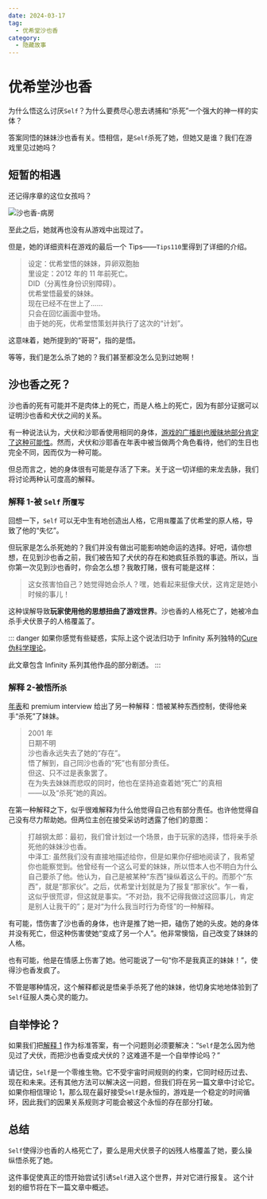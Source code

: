 ```yaml
---
date: 2024-03-17
tag:
  - 优希堂沙也香
category:
  - 隐藏故事
---
```


# 优希堂沙也香

为什么悟这么讨厌`Self`？为什么要费尽心思去诱捕和“杀死”一个强大的神一样的实体？

答案同悟的妹妹沙也香有关。悟相信，是`Self`杀死了她，但她又是谁？我们在游戏里见过她吗？

## 短暂的相遇

还记得序章的这位女孩吗？

![沙也香-病房](/images/沙也香-病房.webp)

至此之后，她就再也没有从游戏中出现过了。

但是，她的详细资料在游戏的最后一个 Tips——`Tips110`里得到了详细的介绍。

> 设定：优希堂悟的妹妹，异卵双胞胎<br/>
> 里设定：2012 年的 11 年前死亡。<br/>
> DID（分离性身份识别障碍）。<br/>
> 优希堂悟最爱的妹妹。<br/>
> 现在已经不在世上了……<br/>
> 只会在回忆画面中登场。<br/>
> 由于她的死，优希堂悟策划并执行了这次的“计划”。

这意味着，她所提到的“哥哥”，指的是悟。

等等，我们是怎么杀了她的？我们甚至都没怎么见到过她啊！

## 沙也香之死？

沙也香的死有可能并不是肉体上的死亡，而是人格上的死亡，因为有部分证据可以证明沙也香和犬伏之间的关系。

有一种说法认为，犬伏和沙耶香使用相同的身体，[游戏的广播剧也暧昧地部分肯定了这种可能性](https://www.bilibili.com/video/BV1LT411N7Wm)。然而，犬伏和沙耶香在年表中被当做两个角色看待，他们的生日也完全不同，因而仅为一种可能。

但总而言之，她的身体很有可能是存活了下来。关于这一切详细的来龙去脉，我们将讨论两种认可度高的解释。

### 解释 1-被 `Self` 所`覆写`

回想一下，`Self` 可以无中生有地创造出人格，它用`我`覆盖了优希堂的原人格，导致了他的“失忆”。

但玩家是怎么杀死她的？我们并没有做出可能影响她命运的选择。好吧，请你想想，在见到沙也香之前，我们被告知了犬伏的存在和她疯狂杀戮的事迹。所以，当你第一次见到沙也香时，你会怎么想？我敢打赌，很有可能是这样：

> 这女孩害怕自己？她觉得她会杀人？嘿，她看起来挺像犬伏，这肯定是她小时候的事儿！

这种误解导致**玩家使用他的思想扭曲了游戏世界**。沙也香的人格死亡了，她被冷血杀手犬伏景子的人格覆盖了。

::: danger
如果你感觉有些疑惑，实际上这个说法归功于 Infinity 系列独特的[Cure 伪科学理论](https://www.bilibili.com/read/cv744483/)。

此文章包含 Infinity 系列其他作品的部分剧透。
:::

### 解释 2-被悟所`杀`

[年表](/data/剧情资料/游戏年表#日期不明-2)和 premium interview 给出了另一种解释：悟被某种东西控制，使得他亲手“杀死”了妹妹。

> 2001 年<br/>
> 日期不明<br/>
> 沙也香永远失去了她的“存在”。<br/>
> 悟了解到，自己同沙也香的“死”也有部分责任。<br/>
> 但这、只不过是表象罢了。<br/>
> 在为失去妹妹而悲叹的同时，他也在坚持追查着她“死亡”的真相<br/>
> ——以及“杀死”她的真凶。

在第一种解释之下，似乎很难解释为什么他觉得自己也有部分责任。也许他觉得自己没有尽力帮助她。但两位主创在接受采访时透露了他们的意图：

> 打越钢太郎：最初，我们曾计划过一个场景，由于玩家的选择，悟将亲手杀死他的妹妹沙也香。<br/>
> 中泽工: 虽然我们没有直接地描述给你，但是如果你仔细地阅读了，我希望你也能察觉到。他曾经有一个这么可爱的妹妹，所以悟本人也不明白为什么自己要杀了他。他认为，自己是被某种“东西”操纵着这么干的。而那个“东西”，就是“那家伙”。之后，优希堂计划就是为了报复“那家伙”。乍一看，这似乎很荒谬，但这就是事实。“不对劲，我不记得我做过这回事儿，肯定是别人让我干的”；是对“为什么我当时行为奇怪”的一种解释。

有可能，悟伤害了沙也香的身体，也许是推了她一把，磕伤了她的头皮。她的身体并没有死亡，但这种伤害使她“变成了另一个人”。他非常懊恼，自己改变了妹妹的人格。

也有可能，他是在情感上伤害了她。他可能说了一句“你不是我真正的妹妹！”，使得沙也香发疯了。

不管是哪种情况，这个解释都说是悟亲手杀死了他的妹妹，他切身实地地体验到了`Self`征服人类心灵的能力。

## 自举悖论？

如果我们把[解释 1](#解释-1-被-self-所覆写) 作为标准答案，有一个问题则必须要解决：“`Self`是怎么因为他见过了犬伏，而把沙也香变成犬伏的？这难道不是一个自举悖论吗？”

请记住，`Self`是一个零维生物。它不受宇宙时间规则的约束，它同时经历过去、现在和未来。还有其他方法可以解决这一问题，但我们将在另一篇文章中讨论它。如果你相信理论 1，那么现在最好接受`Self`是永恒的，游戏是一个稳定的时间循环，因此我们的因果关系规则才可能会被这个永恒的存在部分打破。

## 总结

`Self`使得沙也香的人格死亡了，要么是用犬伏景子的凶残人格覆盖了她，要么操纵悟杀死了她。

这件事促使真正的悟开始尝试引诱`Self`进入这个世界，并对它进行报复。
这个计划的细节将在下一篇文章中概述。
